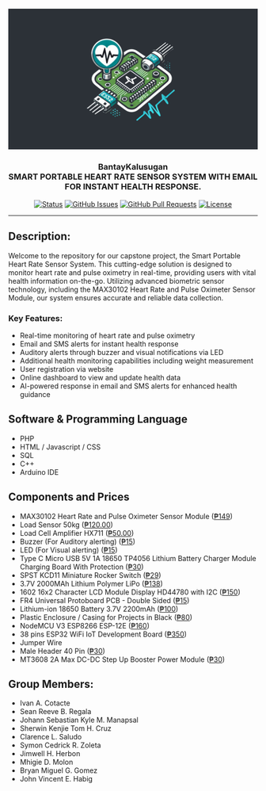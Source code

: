 <p align="center">
  <a href="" rel="noopener">
 <img src="./HealthMonitorSystem.jpg" alt="Project cover"></a>
</p>
<h3 align="center">BantayKalusugan <br> SMART PORTABLE HEART RATE SENSOR SYSTEM WITH EMAIL FOR INSTANT HEALTH RESPONSE. </h3>

<div align="center">

[![Status](https://img.shields.io/badge/status-active-success.svg)]()
[![GitHub Issues](https://img.shields.io/github/issues/dnachavez/BantaySugbu-2024-Cebu-Interschool-Hackathon-Entry.svg)](https://github.com/dnachavez/BantaySugbu-2024-Cebu-Interschool-Hackathon-Entry/issues)
[![GitHub Pull Requests](https://img.shields.io/github/issues-pr/dnachavez/BantaySugbu-2024-Cebu-Interschool-Hackathon-Entry.svg)](https://github.com/dnachavez/BantaySugbu-2024-Cebu-Interschool-Hackathon-Entry/pulls)
[![License](https://img.shields.io/badge/license-MIT-blue.svg)](LICENSE)

</div>

---

## Description:
Welcome to the repository for our capstone project, the Smart Portable Heart Rate Sensor System. This cutting-edge solution is designed to monitor heart rate and pulse oximetry in real-time, providing users with vital health information on-the-go. Utilizing advanced biometric sensor technology, including the MAX30102 Heart Rate and Pulse Oximeter Sensor Module, our system ensures accurate and reliable data collection.

### Key Features:
- Real-time monitoring of heart rate and pulse oximetry
- Email and SMS alerts for instant health response
- Auditory alerts through buzzer and visual notifications via LED
- Additional health monitoring capabilities including weight measurement
- User registration via website
- Online dashboard to view and update health data
- AI-powered response in email and SMS alerts for enhanced health guidance

## Software & Programming Language
- PHP
- HTML / Javascript / CSS
- SQL
- C++
- Arduino IDE

## Components and Prices
* MAX30102 Heart Rate and Pulse Oximeter Sensor Module ([₱149](https://www.makerlab-electronics.com/products/max30102-heart-rate-and-pulse-oximeter-sensor-module-black))
* Load Sensor 50kg ([₱120.00](https://www.makerlab-electronics.com/products/load-sensor-50kg))
* Load Cell Amplifier HX711 ([₱50.00](https://makerlab-electronics.com/products/load-cell-amplifier-hx711))
* Buzzer (For Auditory alerting) ([₱15](#))
* LED (For Visual alerting) ([₱15](#))
* Type C Micro USB 5V 1A 18650 TP4056 Lithium Battery Charger Module Charging Board With Protection ([₱30](https://www.makerlab-electronics.com/products/type-c-micro-usb-5v-1a-18650-tp4056-lithium-battery-charger-module-charging-board-with-protection))
* SPST KCD11 Miniature Rocker Switch ([₱29](https://www.makerlab-electronics.com/products/spst-kcd11-miniature-rocker-switch-5pcs))
* 3.7V 2000MAh Lithium Polymer LiPo ([₱138](https://www.lazada.com.ph/products/i4264911900-s23852767060.html?urlFlag=true&mp=1&tradePath=omItm&tradeOrderId=865368657384047&tradeOrderLineId=865368657484047&spm=spm%3Da2o42.order_details.item_title.1))
* 1602 16x2 Character LCD Module Display HD44780 with I2C ([₱150](https://www.makerlab-electronics.com/products/16x2-lcd-display-i2c-white-on-blue))
* FR4 Universal Protoboard PCB - Double Sided ([₱15](https://www.makerlab-electronics.com/products/fr4-universal-protoboard-pcb-double-sided))
* Lithium-ion 18650 Battery 3.7V 2200mAh  ([₱100](https://www.makerlab-electronics.com/products/pkcell-lithium-ion-18650-21700-battery-3-7v-true-rated-18650-2200mah-3000mah-3350mah-4500mah-rechargeable-battery-for-power-bank-flashlight-mini-fan))
* Plastic Enclosure / Casing for Projects in Black ([₱80](https://www.lazada.com.ph/products/i1380034596-s5101438068.html?urlFlag=true&mp=1&tradePath=omItm&tradeOrderId=861713495484047&tradeOrderLineId=861713495584047&spm=spm%3Da2o42.order_details.item_title.1))
* NodeMCU V3 ESP8266 ESP-12E ([₱160](https://www.makerlab-electronics.com/products/nodemcu-v3-esp8266-esp-12e))
* 38 pins ESP32 WiFi IoT Development Board ([₱350](https://www.makerlab-electronics.com/products/30-pins-and-38-pins-esp32-wifi-iot-development-board))
* Jumper Wire
* Male Header 40 Pin ([₱30](https://www.makerlab-electronics.com/products/hirel-female-male-header-40-pin-machined-pin))
* MT3608 2A Max DC-DC Step Up Booster Power Module ([₱30](https://www.makerlab-electronics.com/products/mt3608-2a-max-dc-dc-step-up-booster-power-module))

## Group Members:
- Ivan A. Cotacte
- Sean Reeve B. Regala
- Johann Sebastian Kyle M. Manapsal
- Sherwin Kenjie Tom H. Cruz
- Clarence L. Saludo
- Symon Cedrick R. Zoleta
- Jimwell H. Herbon
- Mhigie D. Molon
- Bryan Miguel G. Gomez
- John Vincent E. Habig